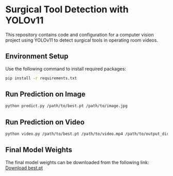 # Surgical Tool Detection with YOLOv11
This repository contains code and configuration for a computer vision project using YOLOv11 to detect surgical tools in operating room videos.

## Environment Setup
Use the following command to install required packages:
```bash
pip install -r requirements.txt
```

## Run Prediction on Image
```bash
python predict.py /path/to/best.pt /path/to/image.jpg
```

## Run Prediction on Video
```bash
python video.py /path/to/best.pt /path/to/video.mp4 /path/to/output_directory
```

## Final Model Weights
The final model weights can be downloaded from the following link:
[Download best.pt](https://drive.google.com/file/d/your_model_link_here/view?usp=sharing)
